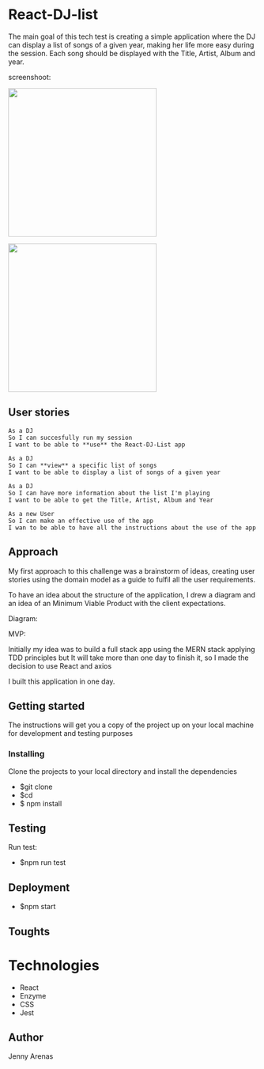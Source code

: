 # React-DJ-list

The main goal of this tech test is creating a simple application where the DJ can display a list of songs of a given year, making her life more easy during the session. Each song should be displayed with the Title, Artist, Album and year.

screenshoot:

<p>
<img src="https://user-images.githubusercontent.com/29259526/39561245-68990740-4e9c-11e8-9e8d-13de26dcf8d0.png" width="300px" text-align:"center" />
</p>

<p>
<img src="https://user-images.githubusercontent.com/29259526/39561466-b64b64aa-4e9d-11e8-8fb1-c0ef65c0ece8.png" width="300px" text-align="center">
</p>

## User stories

```
As a DJ
So I can succesfully run my session
I want to be able to **use** the React-DJ-List app

As a DJ
So I can **view** a specific list of songs
I want to be able to display a list of songs of a given year

As a DJ
So I can have more information about the list I'm playing
I want to be able to get the Title, Artist, Album and Year

As a new User
So I can make an effective use of the app
I wan to be able to have all the instructions about the use of the app

```

## Approach

My first approach to this challenge was a brainstorm of ideas, creating user stories using the domain model as a guide to fulfil all the user requirements.

To have an idea about the structure of the application, I drew a diagram and an idea of an Minimum Viable Product with the client expectations.

Diagram:




MVP:


Initially my idea was to build a full stack app using the MERN stack applying TDD principles but It will take more than one day to finish it, so I made the decision to use React and axios 

I built this application in one day.






## Getting started

The instructions will get you a copy of the project up on your local machine for development and testing purposes

### Installing 

Clone the projects to your local directory and install the dependencies

 - $git clone 
 - $cd 
 - $ npm install

## Testing

Run test:

- $npm run test

## Deployment

- $npm start

## Toughts




# Technologies

- React
- Enzyme
- CSS
- Jest

## Author

Jenny Arenas
